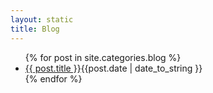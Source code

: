 ```yaml
---
layout: static
title: Blog
---
```

<ul>
{% for post in site.categories.blog %}
<li><a href="{{ post.url }}">{{ post.title }}</a><abbr>{{post.date | date_to_string }}</abbr></li>
{% endfor %}
</ul>


